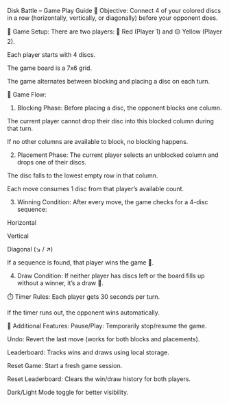 Disk Battle – Game Play Guide
🎯 Objective:
Connect 4 of your colored discs in a row (horizontally, vertically, or diagonally) before your opponent does.

🧩 Game Setup:
There are two players: 🔴 Red (Player 1) and 🟡 Yellow (Player 2).

Each player starts with 4 discs.

The game board is a 7x6 grid.

The game alternates between blocking and placing a disc on each turn.

🔄 Game Flow:
1. Blocking Phase:
Before placing a disc, the opponent blocks one column.

The current player cannot drop their disc into this blocked column during that turn.

If no other columns are available to block, no blocking happens.

2. Placement Phase:
The current player selects an unblocked column and drops one of their discs.

The disc falls to the lowest empty row in that column.

Each move consumes 1 disc from that player’s available count.

3. Winning Condition:
After every move, the game checks for a 4-disc sequence:

Horizontal

Vertical

Diagonal (↘️ / ↗️)

If a sequence is found, that player wins the game 🎉.

4. Draw Condition:
If neither player has discs left or the board fills up without a winner, it’s a draw 🤝.

⏱️ Timer Rules:
Each player gets 30 seconds per turn.

If the timer runs out, the opponent wins automatically.

🔁 Additional Features:
Pause/Play: Temporarily stop/resume the game.

Undo: Revert the last move (works for both blocks and placements).

Leaderboard: Tracks wins and draws using local storage.

Reset Game: Start a fresh game session.

Reset Leaderboard: Clears the win/draw history for both players.

Dark/Light Mode toggle for better visibility.
